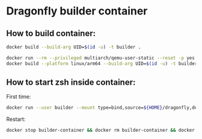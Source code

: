 # Dragonfly builder container

## How to build container:

``` sh
docker build --build-arg UID=$(id -u) -t builder .
```

``` sh
docker run --rm --privileged multiarch/qemu-user-static --reset -p yes
docker build --platform linux/arm64 --build-arg UID=$(id -u) -t builder .
```

## How to start zsh inside container:

First time:
``` sh
docker run --user builder --mount type=bind,source=${HOME}/dragonfly,destination=/home/builder/dragonfly -it --name builder-container builder /usr/bin/zsh
```

Restart:
``` sh
docker stop builder-container && docker rm builder-container && docker run --user builder --mount type=bind,source=${HOME}/dragonfly,destination=/home/builder/dragonfly --mount type=bind,source=${HOME}/.ssh,destination=/home/builder/.ssh,readonly --mount type=bind,source=${HOME}/.gitconfig,destination=/home/builder/.gitconfig,readonly -it --name builder-container builder /usr/bin/zsh
```
